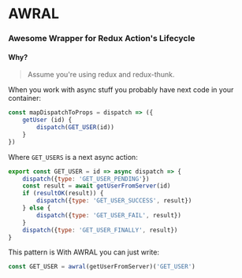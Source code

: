 # AWRAL

### Awesome Wrapper for Redux Action's Lifecycle

#### Why?
> Assume you're using redux and redux-thunk.

When you work with async stuff you probably have next code in your container:
```js
const mapDispatchToProps = dispatch => ({
	getUser (id) {
		dispatch(GET_USER(id))
	}
})
```
Where `GET_USERS` is a next async action:
```js
export const GET_USER = id => async dispatch => {
	dispatch({type: 'GET_USER_PENDING'})
	const result = await getUserFromServer(id)
	if (resultOK(result)) {
		dispatch({type: 'GET_USER_SUCCESS', result})
	} else {
		dispatch({type: 'GET_USER_FAIL', result})
	}
	dispatch({type: 'GET_USER_FINALLY', result})
}

```

This pattern is
With AWRAL you can just write:
```js
const GET_USER = awral(getUserFromServer)('GET_USER')
```
